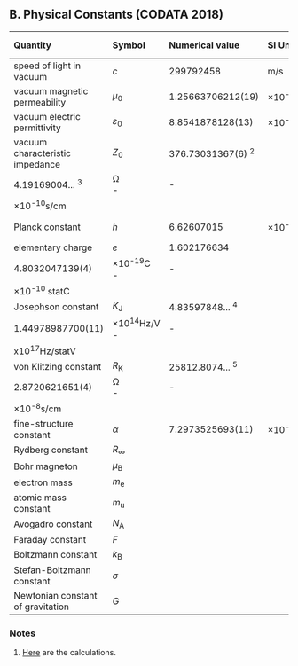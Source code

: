 ## B. Physical Constants (CODATA 2018)

|Quantity                         |Symbol         |Numerical value           |SI Unit                        |Gaussian Unit           |
|:--------------------------------|:--------------|:-------------------------|:------------------------------|:-----------------------|
|speed of light in vacuum         |*c*            |299792458                 |m/s                            |×10<sup>2</sup>cm/s     |
|vacuum magnetic permeability     |*µ*<sub>0</sub>|1.25663706212(19)         |×10<sup>-6</sup>N/A<sup>2</sup>|-                       |
|vacuum electric permittivity     |*ε*<sub>0</sub>|8.8541878128(13)          |×10<sup>-12</sup>F/m           |-                       |
|vacuum characteristic impedance  |*Z*<sub>0</sub>|376.73031367(6) <sup>2</sup><br/>
                                                   4.19169004... <sup>3</sup>|Ω<br/>-                        |-<br/>
                                                                                                              ×10<sup>-10</sup>s/cm   |
|Planck constant                  |*h*            |6.62607015                |×10<sup>-34</sup>J s           |×10<sup>-27</sup>erg s  |
|elementary charge                |*e*            |1.602176634<br/>
                                                   4.8032047139(4)           |×10<sup>-19</sup>C<br/>-       |-<br/>
                                                                                                              ×10<sup>-10</sup> statC |
|Josephson constant               |*K*<sub>J</sub>|4.83597848... <sup>4</sup><br/>
                                                   1.44978987700(11)         |×10<sup>14</sup>Hz/V<br/>-     |-<br/>
                                                                                                              x10<sup>17</sup>Hz/statV|
|von Klitzing constant            |*R*<sub>K</sub>|25812.8074... <sup>5</sup><br/>
                                                   2.8720621651(4)           |Ω<br/>-                        |-<br/>
                                                                                                              ×10<sup>-8</sup>s/cm    |
|fine-structure constant          |*α*            |7.2973525693(11)          |×10<sup>-3</sup>               |×10<sup>-3</sup>        |
|Rydberg constant                 |*R*<sub>∞</sub>|
|Bohr magneton                    |*µ*<sub>B</sub>|
|electron mass                    |*m*<sub>e</sub>|
|atomic mass constant             |*m*<sub>u</sub>|
|Avogadro constant                |*N*<sub>A</sub>|
|Faraday constant                 |*F*            |
|Boltzmann constant               |*k*<sub>B</sub>|
|Stefan-Boltzmann constant        |*σ*            |
|Newtonian constant of gravitation|*G*            |


### Notes

1. [Here](uncertainties/constants.py) are the calculations.